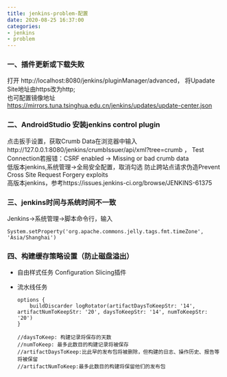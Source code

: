 ```yaml
---
title: jenkins-problem-配置
date: 2020-08-25 16:37:00
categories:
- jenkins
- problem
---
```

### 一、插件更新或下载失败  
打开 http://localhost:8080/jenkins/pluginManager/advanced， 将Upadate Site地址由https改为http;  
也可配置镜像地址 https://mirrors.tuna.tsinghua.edu.cn/jenkins/updates/update-center.json  
### 二、AndroidStudio 安装jenkins control plugin
点击扳手设置，获取Crumb Data在浏览器中输入http://127.0.0.1:8080/jenkins/crumbIssuer/api/xml?tree=crumb ，
Test Connection若报错：CSRF enabled -> Missing or bad crumb data  
低版本jenkins,系统管理->全局安全配置，取消勾选 防止跨站点请求伪造Prevent Cross Site Request Forgery exploits  
高版本jenkins，参考https://issues.jenkins-ci.org/browse/JENKINS-61375
### 三、jenkins时间与系统时间不一致
Jenkins→系统管理→脚本命令行，输入
```
System.setProperty('org.apache.commons.jelly.tags.fmt.timeZone', 'Asia/Shanghai')
```
### 四、构建缓存策略设置（防止磁盘溢出）
* 自由样式任务
Configuration Slicing插件
* 流水线任务

    ```
    options {
        buildDiscarder logRotator(artifactDaysToKeepStr: '14', artifactNumToKeepStr: '20', daysToKeepStr: '14', numToKeepStr: '20')
    }

    //daysToKeep: 构建记录将保存的天数
    //numToKeep: 最多此数目的构建记录将被保存
    //artifactDaysToKeep:比此早的发布包将被删除，但构建的日志、操作历史、报告等将被保留
    //artifactNumToKeep:最多此数目的构建将保留他们的发布包
    ```
